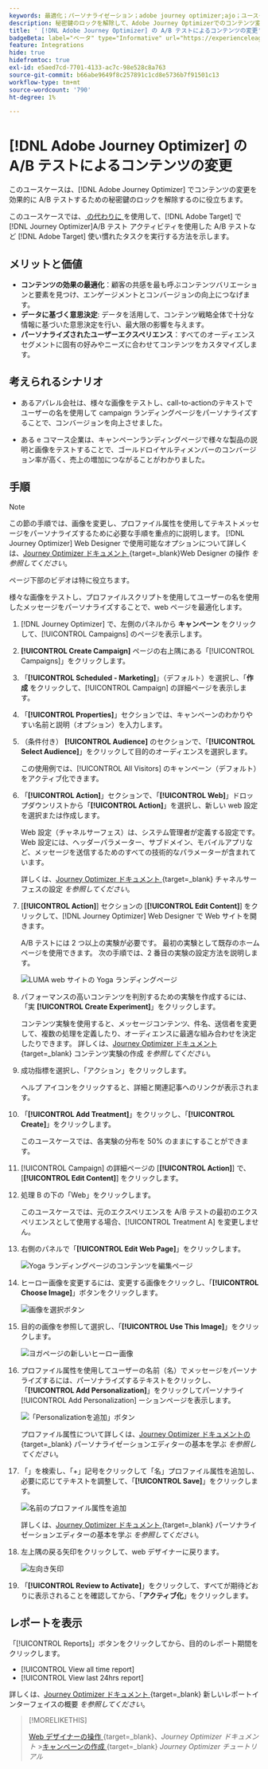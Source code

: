 ```yaml
---
keywords: 最適化；パーソナライゼーション；adobe journey optimizer;ajo；ユースケース；シナリオ；コンテンツ変更/ab テスト；プロファイル属性；画像の変更；画像の置き換え
description: 秘密鍵のロックを解除して、Adobe Journey Optimizerでのコンテンツ変更の A/B テストを効果的に行う
title: ' [!DNL Adobe Journey Optimizer] の A/B テストによるコンテンツの変更'
badgeBeta: label="ベータ" type="Informative" url="https://experienceleague.adobe.com/docs/target/using/introduction/intro.html?lang=ja#beta newtab=true" tooltip=" [!DNL Adobe Target] のベータ版機能とは"
feature: Integrations
hide: true
hidefromtoc: true
exl-id: e5aed7cd-7701-4133-ac7c-98e528c8a763
source-git-commit: b66abe9649f8c257891c1cd8e5736b7f91501c13
workflow-type: tm+mt
source-wordcount: '790'
ht-degree: 1%

---
```


# [!DNL Adobe Journey Optimizer] の A/B テストによるコンテンツの変更

このユースケースは、[!DNL Adobe Journey Optimizer] でコンテンツの変更を効果的に A/B テストするための秘密鍵のロックを解除するのに役立ちます。

このユースケースでは、[ の代わりに ](/help/main/c-activities/t-test-ab/test-ab.md) を使用して、[!DNL Adobe Target] で [!DNL Journey Optimizer]A/B テスト アクティビティを使用した A/B テストなど [!DNL Adobe Target] 使い慣れたタスクを実行する方法を示します。

## メリットと価値

* **コンテンツの効果の最適化**：顧客の共感を最も呼ぶコンテンツバリエーションと要素を見つけ、エンゲージメントとコンバージョンの向上につなげます。
* **データに基づく意思決定**: データを活用して、コンテンツ戦略全体で十分な情報に基づいた意思決定を行い、最大限の影響を与えます。
* **パーソナライズされたユーザーエクスペリエンス**：すべてのオーディエンスセグメントに固有の好みやニーズに合わせてコンテンツをカスタマイズします。

## 考えられるシナリオ

* あるアパレル会社は、様々な画像をテストし、call-to-actionのテキストでユーザーの名を使用して campaign ランディングページをパーソナライズすることで、コンバージョンを向上させました。

* ある e コマース企業は、キャンペーンランディングページで様々な製品の説明と画像をテストすることで、ゴールドロイヤルティメンバーのコンバージョン率が高く、売上の増加につながることがわかりました。

## 手順

>[!NOTE]
>
>この節の手順では、画像を変更し、プロファイル属性を使用してテキストメッセージをパーソナライズするために必要な手順を重点的に説明します。 [!DNL Journey Optimizer] Web Designer で使用可能なオプションについて詳しくは、[Journey Optimizer ドキュメント ](https://experienceleague.adobe.com/en/docs/journey-optimizer/using/channels/web/author-web-pages/web-visual-editor){target=_blank}Web Designer の操作 *を参照してください*。
>
>ページ下部のビデオは特に役立ちます。

様々な画像をテストし、プロファイルスクリプトを使用してユーザーの名を使用したメッセージをパーソナライズすることで、web ページを最適化します。

1. [!DNL Journey Optimizer] で、左側のパネルから **キャンペーン** をクリックして、[!UICONTROL Campaigns] のページを表示します。

1. **[!UICONTROL Create Campaign]** ページの右上隅にある「[!UICONTROL Campaigns]」をクリックします。

1. 「**[!UICONTROL Scheduled - Marketing]**」（デフォルト）を選択し、「**作成** をクリックして、[!UICONTROL Campaign] の詳細ページを表示します。

1. 「**[!UICONTROL Properties]**」セクションでは、キャンペーンのわかりやすい名前と説明（オプション）を入力します。

1. （条件付き） **[!UICONTROL Audience]** のセクションで、「**[!UICONTROL Select Audience]**」をクリックして目的のオーディエンスを選択します。

   この使用例では、[!UICONTROL All Visitors] のキャンペーン（デフォルト）をアクティブ化できます。

1. 「**[!UICONTROL Action]**」セクションで、「**[!UICONTROL Web]**」ドロップダウンリストから「**[!UICONTROL Action]**」を選択し、新しい web 設定を選択または作成します。

   Web 設定（チャネルサーフェス）は、システム管理者が定義する設定です。 Web 設定には、ヘッダーパラメーター、サブドメイン、モバイルアプリなど、メッセージを送信するためのすべての技術的なパラメーターが含まれています。

   詳しくは、[Journey Optimizer ドキュメント ](https://experienceleague.adobe.com/en/docs/journey-optimizer/using/configuration/channel-surfaces#set-up-channel-surfaces){target=_blank} チャネルサーフェスの設定 *を参照してください*。

1. [**[!UICONTROL Action]**] セクションの [**[!UICONTROL Edit Content]**] をクリックして、[!DNL Journey Optimizer] Web Designer で Web サイトを開きます。

   A/B テストには 2 つ以上の実験が必要です。 最初の実験として既存のホームページを使用できます。 次の手順では、2 番目の実験の設定方法を説明します。

   ![LUMA web サイトの Yoga ランディングページ ](/help/main/c-integrating-target-with-mac/ajo/assets/luma-yoga-landing.png)

1. パフォーマンスの高いコンテンツを判別するための実験を作成するには、「実 **[!UICONTROL Create Experiment]**」をクリックします。

   コンテンツ実験を使用すると、メッセージコンテンツ、件名、送信者を変更して、複数の処理を定義したり、オーディエンスに最適な組み合わせを決定したりできます。 詳しくは、[Journey Optimizer ドキュメント ](https://experienceleague.adobe.com/en/docs/journey-optimizer/using/content-management/content-experiment/content-experiment){target=_blank} コンテンツ実験の作成 *を参照してください*。

1. 成功指標を選択し、「アクション」をクリックします。

   ヘルプ アイコンをクリックすると、詳細と関連記事へのリンクが表示されます。

1. 「**[!UICONTROL Add Treatment]**」をクリックし、「**[!UICONTROL Create]**」をクリックします。

   このユースケースでは、各実験の分布を 50% のままにすることができます。

1. [!UICONTROL Campaign] の詳細ページの [**[!UICONTROL Action]**] で、[**[!UICONTROL Edit Content]**] をクリックします。

1. 処理 B の下の「Web」をクリックします。

   このユースケースでは、元のエクスペリエンスを A/B テストの最初のエクスペリエンスとして使用する場合、[!UICONTROL Treatment A] を変更しません。

1. 右側のパネルで「**[!UICONTROL Edit Web Page]**」をクリックします。

   ![Yoga ランディングページのコンテンツを編集ページ ](/help/main/c-integrating-target-with-mac/ajo/assets/edit-yoga-page.png)

1. ヒーロー画像を変更するには、変更する画像をクリックし、「**[!UICONTROL Choose Image]**」ボタンをクリックします。

   ![ 画像を選択ボタン ](/help/main/c-integrating-target-with-mac/ajo/assets/choose-image.png)

1. 目的の画像を参照して選択し、「**[!UICONTROL Use This Image]**」をクリックします。

   ![ ヨガページの新しいヒーロー画像 ](/help/main/c-integrating-target-with-mac/ajo/assets/new-hero-image.png)

1. プロファイル属性を使用してユーザーの名前（名）でメッセージをパーソナライズするには、パーソナライズするテキストをクリックし、「**[!UICONTROL Add Personalization]**」をクリックしてパーソナライ [!UICONTROL Add Personalization] ーションページを表示します。

   ![ 「Personalizationを追加」ボタン ](/help/main/c-integrating-target-with-mac/ajo/assets/add-personalization-button.png)

   プロファイル属性について詳しくは、[Journey Optimizer ドキュメントの ](https://experienceleague.adobe.com/en/docs/journey-optimizer/using/content-management/personalization/expression-editor/personalization-build-expressions){target=_blank} パーソナライゼーションエディターの基本を学ぶ *を参照してください*。

1. 「」を検索し、「+」記号をクリックして「名」プロファイル属性を追加し、必要に応じてテキストを調整して、「**[!UICONTROL Save]**」をクリックします。

   ![ 名前のプロファイル属性を追加 ](/help/main/c-integrating-target-with-mac/ajo/assets/add-profile-attribute-for-name.png)

   詳しくは、[Journey Optimizer ドキュメント ](https://experienceleague.adobe.com/en/docs/journey-optimizer/using/content-management/personalization/expression-editor/personalization-build-expressions){target=_blank} パーソナライゼーションエディターの基本を学ぶ *を参照してください*。

1. 左上隅の戻る矢印をクリックして、web デザイナーに戻ります。

   ![ 左向き矢印 ](/help/main/c-integrating-target-with-mac/ajo/assets/back-arrow.png)

1. 「**[!UICONTROL Review to Activate]**」をクリックして、すべてが期待どおりに表示されることを確認してから、「**アクティブ化**」をクリックします。

## レポートを表示

「[!UICONTROL Reports]」ボタンをクリックしてから、目的のレポート期間をクリックします。

* [!UICONTROL View all time report]
* [!UICONTROL View last 24hrs report]

詳しくは、[Journey Optimizer ドキュメント ](https://experienceleague.adobe.com/en/docs/journey-optimizer/using/channel-report/report-gs-cja){target=_blank} 新しいレポートインターフェイスの概要 *を参照してください*。

>[!MORELIKETHIS]
>
>[Web デザイナーの操作 ](https://experienceleague.adobe.com/en/docs/journey-optimizer/using/channels/web/author-web-pages/web-visual-editor){target=_blank}、*Journey Optimizer ドキュメント*
>&#x200B;>[キャンペーンの作成 ](https://experienceleague.adobe.com/en/docs/journey-optimizer-learn/tutorials/create-campaigns/create-a-campaign){target=_blank} *Journey Optimizer チュートリアル*
